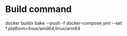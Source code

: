 # Build command
docker buildx bake --push -f docker-compose.yml --set *.platform=linux/amd64,linux/arm64
